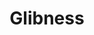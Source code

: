 ---
title: "Glibness"

spell:
  schools:
    - name:        "Transmutation"
      subschools:  []
      descriptors: []
  classes:
    - name:  "Bard"
      abbr:  "Brd"
      level: 3
  components:         [S]
  castingTime:        "1 standard action"
  range:              "Personal"
  target:             "You"
  duration:           "10 min./level"
  dismissable:        true
  description:        |
    Your speech becomes fluent and more believable. You gain a +30 bonus on Bluff checks made to convince another of the truth of your words. (This bonus doesn't apply to other uses of the Bluff skill, such as feinting in combat, creating a diversion to hide, or communicating a hidden message via innuendo.)

    If a magical effect is used against you that would detect your lies or force you to speak the truth the user of the effect must succeed on a caster level check ({% die_roll 1 20 0 %} + caster level) against a DC of 15 + your caster level to succeed. Failure means the effect does not detect your lies or force you to speak only the truth.
---